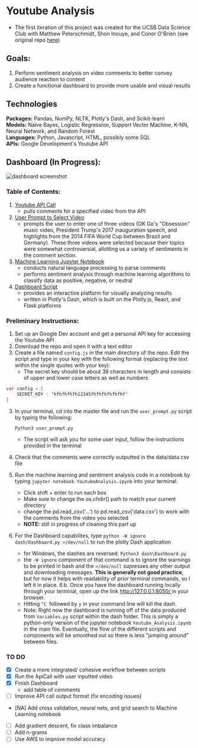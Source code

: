 # Youtube Analysis

* The first iteration of this project was created for the UCSB Data Science Club with Matthew Peterschmidt, Shon Inouye, and Conor O'Brien (see original repo [here](https://github.com/UCSB-dataScience-ProjectGroup/youtube))

## Goals: 
1. Perform sentiment analysis on video comments to better convey audience reaction to content 
2. Create a functional dashboard to provide more usable and visual results

## Technologies
**Packages:** Pandas, NumPy, NLTK, Plotly's Dash, and Scikit-learn <br>
**Models:** Naïve Bayes, Logistic Regression, Support Vector Machine, K-NN, Neural Network, and Random Forest <br>
**Languages:** Python, Javascript, HTML, possibly some SQL <br>
**APIs:** Google Development's Youtube API <br>

## Dashboard (In Progress): 
![dashboard screenshot](https://github.com/UCSB-dataScience-ProjectGroup/youtube/blob/Andies-Branch/images/DashScreenShot.png)

### Table of Contents: 
1. [Youtube API Call](https://github.com/adonovan7/YoutubeAnalysis/blob/master/apiCall.py)
	* pulls comments for a specified video from the API
2. [User Prompt to Select Video](https://github.com/adonovan7/YoutubeAnalysis/blob/master/user_prompt.py)
	* prompts the user to enter one of three videos (OK Go's "Obsession" music video, President Trump's 2017 inauguration speech, and highlights from the 2014 FIFA World Cup between Brazil and Germany). These three videos were selected because their topics were somewhat controversial, allotting us a variety of sentiments in the comment section. 
2. [Machine Learning Jupyter Notebook](https://github.com/adonovan7/YoutubeAnalysis/blob/master/Youtube_Analysis.ipynb)
	* conducts natural language processing to parse comments
	* performs sentiment analysis through machine learning algorithms to classify data as positive, negative, or neutral 
3. [Dashboard Script](https://github.com/adonovan7/YoutubeAnalysis/blob/master/dash/Dashboard.py)
	* provides an interactive platform for visually analyzing results
	* written in Plotly's Dash, which is built on the Plotly.js, React, and Flask platforms

### Preliminary Instructions: 
1. Set up an Google Dev account and get a personal API key for accessing the Youtube API
2. Download the repo and open it with a text editor
3. Create a file named `config.js` in the main directory of the repo. Edit the script and type in your key with the following format (replacing the text within the single quotes with your key): 
    * The secret key should be about 39 characters in length and consists of upper and lower case letters as well as numbers

```java
var config = {
	SECRET_KEY : 'hfhfhfhfh12345fhfhfhfhfhfhf' 
}
```

3. In your terminal, cd into the master file and run the `user_prompt.py` script by typing the following: 

	`Python3 user_prompt.py` 
	* The script will ask you for some user input, follow the instructions provided in the terminal
4. Check that the comments were correctly outputted in the data/data.csv file
5. Run the machine learning and sentiment analysis code in a notebook by typing `jupyter notebook YoutubeAnalysis.ipynb` into your terminal. 
	* Click shift + enter to run each box
	* Make sure to change the os.chdir() path to match your current directory
	* change the pd.read_csv('...') to pd.read_csv('data.csv') to work with the comments from the video you selected
	* **NOTE:** still in progress of cleaning this part up
6. For the Dashboard capabilites, type `python -W ignore dash/Dashboard.py >/dev/null` to run the plotly Dash application 
	* for Windows, the slashes are reversed: `Python3 dash\Dashboard.py`
	* the `-W ignore` component of that command is to ignore the warnings to be printed in bash and the `>/dev/null` supresses any other output and downloading messages. **This is generally not good practice**, but for now it helps with readability of prior terminal commands, so I left it in place. 
6.b. Once you have the dashboard running locally through your terminal, open up the link [http://127.0.0.1:8050/ ](http://127.0.0.1:8050/) in your browser. 
	* Hitting `^C `followed by `y` in your command line will kill the dash. 
	* Note: Right now the dashboard is running off of the data produced from `Variables.py` script within the dash folder. This is simply a python-only version of the jupyter notebook `Youtube_Analysis.ipynb` in the main file. Eventually, the flow of the different scripts and components will be smoothed out so there is less "jumping around" between files. 

### TO DO
- [X] Create a more integrated/ cohesive workflow between scripts
- [X] Run the ApiCall with user inputted video
- [X] Finish Dashboard
	* add table of comments
- [ ] Improve API call output format (fix encoding issues)
- [NA] Add cross validation, neural nets, and grid search to Machine Learning notebook
- [ ] Add gradient descent, fix class imbalance
- [ ] Add n-grams
- [ ] Use AWS to improve model accuracy
